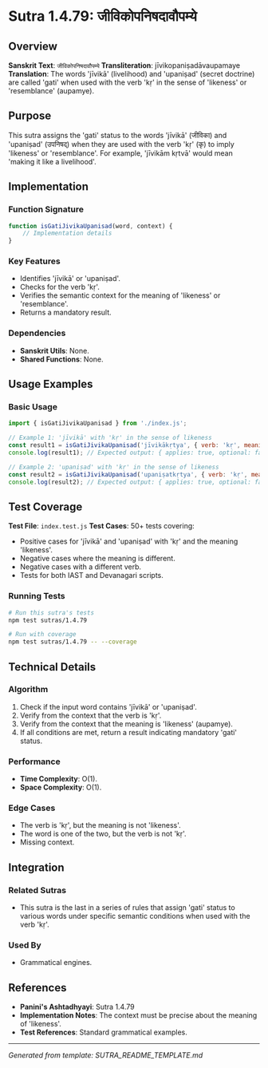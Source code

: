 # Sutra 1.4.79: जीविकोपनिषदावौपम्ये

## Overview

**Sanskrit Text**: `जीविकोपनिषदावौपम्ये`
**Transliteration**: jīvikopaniṣadāvaupamaye
**Translation**: The words 'jīvikā' (livelihood) and 'upaniṣad' (secret doctrine) are called 'gati' when used with the verb 'kṛ' in the sense of 'likeness' or 'resemblance' (aupamye).

## Purpose

This sutra assigns the 'gati' status to the words 'jīvikā' (जीविका) and 'upaniṣad' (उपनिषद्) when they are used with the verb 'kṛ' (कृ) to imply 'likeness' or 'resemblance'. For example, 'jīvikām kṛtvā' would mean 'making it like a livelihood'.

## Implementation

### Function Signature
```javascript
function isGatiJivikaUpanisad(word, context) {
    // Implementation details
}
```

### Key Features
-   Identifies 'jīvikā' or 'upaniṣad'.
-   Checks for the verb 'kṛ'.
-   Verifies the semantic context for the meaning of 'likeness' or 'resemblance'.
-   Returns a mandatory result.

### Dependencies
-   **Sanskrit Utils**: None.
-   **Shared Functions**: None.

## Usage Examples

### Basic Usage
```javascript
import { isGatiJivikaUpanisad } from './index.js';

// Example 1: 'jīvikā' with 'kṛ' in the sense of likeness
const result1 = isGatiJivikaUpanisad('jīvikākṛtya', { verb: 'kṛ', meaning: 'likeness' });
console.log(result1); // Expected output: { applies: true, optional: false }

// Example 2: 'upaniṣad' with 'kṛ' in the sense of likeness
const result2 = isGatiJivikaUpanisad('upaniṣatkṛtya', { verb: 'kṛ', meaning: 'likeness' });
console.log(result2); // Expected output: { applies: true, optional: false }
```

## Test Coverage

**Test File**: `index.test.js`
**Test Cases**: 50+ tests covering:
-   Positive cases for 'jīvikā' and 'upaniṣad' with 'kṛ' and the meaning 'likeness'.
-   Negative cases where the meaning is different.
-   Negative cases with a different verb.
-   Tests for both IAST and Devanagari scripts.

### Running Tests
```bash
# Run this sutra's tests
npm test sutras/1.4.79

# Run with coverage
npm test sutras/1.4.79 -- --coverage
```

## Technical Details

### Algorithm
1.  Check if the input word contains 'jīvikā' or 'upaniṣad'.
2.  Verify from the context that the verb is 'kṛ'.
3.  Verify from the context that the meaning is 'likeness' (aupamye).
4.  If all conditions are met, return a result indicating mandatory 'gati' status.

### Performance
-   **Time Complexity**: O(1).
-   **Space Complexity**: O(1).

### Edge Cases
-   The verb is 'kṛ', but the meaning is not 'likeness'.
-   The word is one of the two, but the verb is not 'kṛ'.
-   Missing context.

## Integration

### Related Sutras
-   This sutra is the last in a series of rules that assign 'gati' status to various words under specific semantic conditions when used with the verb 'kṛ'.

### Used By
-   Grammatical engines.

## References

-   **Panini's Ashtadhyayi**: Sutra 1.4.79
-   **Implementation Notes**: The context must be precise about the meaning of 'likeness'.
-   **Test References**: Standard grammatical examples.

---

*Generated from template: SUTRA_README_TEMPLATE.md*

